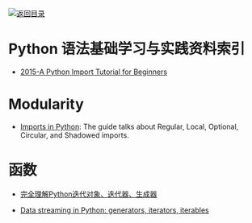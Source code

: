 [![返回目录](https://parg.co/UGo)](https://parg.co/b4z) 
 
 
 
 
 


 


 


 



# Python 语法基础学习与实践资料索引



- [2015-A Python Import Tutorial for Beginners](https://parg.co/bFN) 


# Modularity

- [Imports in Python](https://github.com/00111000/Imports-in-Python): The guide talks about Regular, Local, Optional, Circular, and Shadowed imports.


# 函数

- [完全理解Python迭代对象、迭代器、生成器](http://foofish.net/blog/109/iterators-vs-generators)
 
- [Data streaming in Python: generators, iterators, iterables](https://rare-technologies.com/data-streaming-in-python-generators-iterators-iterables/)
